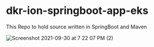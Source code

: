 # dkr-ion-springboot-app-eks
This Repo to hold source written in SpringBoot and Maven



![Screenshot 2021-09-30 at 7 22 07 PM (2)](https://user-images.githubusercontent.com/92598779/141179370-1b5d216c-d6a1-4a2f-aa81-88189e0a5e71.png)
